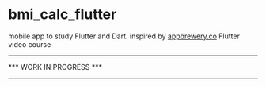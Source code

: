 # bmi_calc_flutter

mobile app to study Flutter and Dart. inspired by [appbrewery.co](appbrewery.co) Flutter video course

************************
*** WORK IN PROGRESS ***
************************
